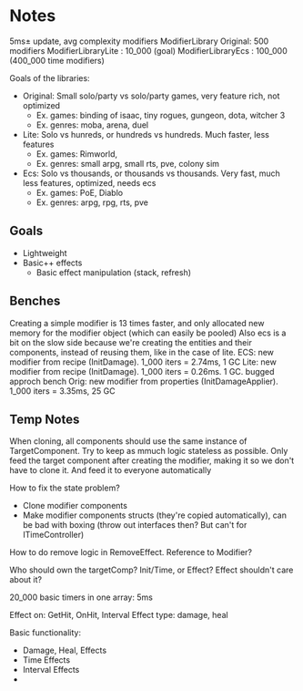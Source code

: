 # Notes

5ms± update, avg complexity modifiers
ModifierLibrary Original: 500 modifiers
ModifierLibraryLite : 10_000 (goal)
ModifierLibraryEcs : 100_000 (400_000 time modifiers)

Goals of the libraries:
* Original: Small solo/party vs solo/party games, very feature rich, not optimized
  * Ex. games: binding of isaac, tiny rogues, gungeon, dota, witcher 3
  * Ex. genres: moba, arena, duel
* Lite: Solo vs hunreds, or hundreds vs hundreds. Much faster, less features
  * Ex. games: Rimworld,
  * Ex. genres: small arpg, small rts, pve, colony sim
* Ecs: Solo vs thousands, or thousands vs thousands. Very fast, much less features, optimized, needs ecs
  * Ex. games: PoE, Diablo
  * Ex. genres: arpg, rpg, rts, pve

## Goals

* Lightweight
* Basic++ effects
  * Basic effect manipulation (stack, refresh)

## Benches
Creating a simple modifier is 13 times faster, and only allocated new memory for the modifier object (which can easily be pooled)
Also ecs is a bit on the slow side because we're creating the entities and their components, instead of reusing them, like in the case of lite.
ECS:
new modifier from recipe (InitDamage). 1_000 iters = 2.74ms, 1 GC
Lite:
new modifier from recipe (InitDamage). 1_000 iters = 0.26ms. 1 GC. bugged approch bench
Orig:
new modifier from properties (InitDamageApplier). 1_000 iters = 3.35ms, 25 GC

## Temp Notes

When cloning, all components should use the same instance of TargetComponent.
Try to keep as mmuch logic stateless as possible.
Only feed the target component after creating the modifier, making it so we don't have to clone it. And feed it to everyone automatically

How to fix the state problem?
* Clone modifier components
* Make modifier components structs (they're copied automatically), can be bad with boxing (throw out interfaces then? But can't for ITimeController)

How to do remove logic in RemoveEffect.
Reference to Modifier?

Who should own the targetComp?
Init/Time, or Effect?
Effect shouldn't care about it?

20_000 basic timers in one array: 5ms

Effect on: GetHit, OnHit, Interval
Effect type: damage, heal

Basic functionality:
* Damage, Heal, Effects
* Time Effects
* Interval Effects
* 
